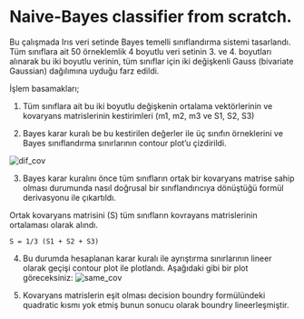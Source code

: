 # Naive-Bayes classifier from scratch.

Bu çalışmada Irıs veri setinde Bayes temelli sınıflandırma sistemi tasarlandı. Tüm sınıflara ait 50 örneklemlik 4 boyutlu veri setinin 3. ve 4. boyutları alınarak bu iki boyutlu verinin, tüm sınıflar için iki değişkenli Gauss (bivariate Gaussian) dağılımına uyduğu farz edildi.

İşlem basamakları;

1.  Tüm sınıflara ait bu iki boyutlu değişkenin ortalama vektörlerinin ve kovaryans matrislerinin kestirimleri (m1, m2, m3 ve S1, S2, S3) 

2. Bayes karar kuralı be bu kestirilen değerler ile üç sınıfın örneklerini ve Bayes sınıflandırma sınırlarının contour plot’u çizdirildi. 

![dif_cov](https://user-images.githubusercontent.com/56174429/80863084-6668c200-8c82-11ea-85b6-8043893199c5.png)

3. Bayes karar kuralını önce tüm sınıfların ortak bir kovaryans matrise sahip olması durumunda nasıl doğrusal bir sınıflandırıcıya dönüştüğü formül derivasyonu ile çıkartıldı.

Ortak kovaryans matrisini (S) tüm sınıfların kovrayans matrislerinin ortalaması olarak alındı. 

	S = 1/3 (S1 + S2 + S3)

4. Bu durumda hesaplanan karar kuralı ile ayrıştırma sınırlarının lineer olarak geçişi contour plot ile plotlandı. Aşağıdaki gibi bir plot göreceksiniz:
![same_cov](https://user-images.githubusercontent.com/56174429/80863119-a334b900-8c82-11ea-9340-5a6e5886dc27.png)
 
5. Kovaryans matrislerin eşit olması decision boundry formülündeki quadratic kısmı yok etmiş bunun sonucu olarak boundry lineerleşmiştir.



